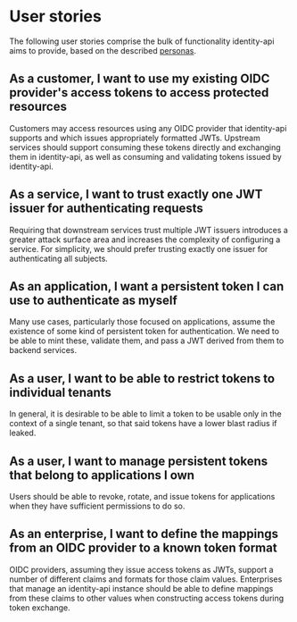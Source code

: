 # User stories

The following user stories comprise the bulk of functionality identity-api aims to provide, based on the described [personas][personas].

[personas]: ./personas.md

## As a customer, I want to use my existing OIDC provider's access tokens to access protected resources

Customers may access resources using any OIDC provider that identity-api supports and which issues appropriately formatted JWTs. Upstream services should support consuming these tokens directly and exchanging them in identity-api, as well as consuming and validating tokens issued by identity-api.

## As a service, I want to trust exactly one JWT issuer for authenticating requests

Requiring that downstream services trust multiple JWT issuers introduces a greater attack surface area and increases the complexity of configuring a service. For simplicity, we should prefer trusting exactly one issuer for authenticating all subjects.

## As an application, I want a persistent token I can use to authenticate as myself

Many use cases, particularly those focused on applications, assume the existence of some kind of persistent token for authentication. We need to be able to mint these, validate them, and pass a JWT derived from them to backend services.

## As a user, I want to be able to restrict tokens to individual tenants

In general, it is desirable to be able to limit a token to be usable only in the context of a single tenant, so that said tokens have a lower blast radius if leaked.

## As a user, I want to manage persistent tokens that belong to applications I own

Users should be able to revoke, rotate, and issue tokens for applications when they have sufficient permissions to do so.

## As an enterprise, I want to define the mappings from an OIDC provider to a known token format

OIDC providers, assuming they issue access tokens as JWTs, support a number of different claims and formats for those claim values. Enterprises that manage an identity-api instance should be able to define mappings from these claims to other values when constructing access tokens during token exchange.

